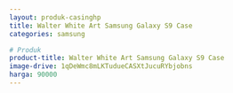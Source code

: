 ```yaml
---
layout: produk-casinghp
title: Walter White Art Samsung Galaxy S9 Case
categories: samsung

# Produk
product-title: Walter White Art Samsung Galaxy S9 Case
image-drive: 1qDeWmc8mLKTudueCASXtJucuRYbjobns
harga: 90000
---
```

